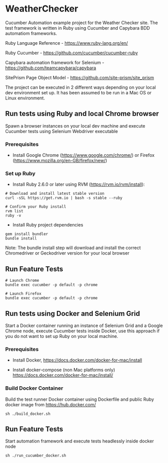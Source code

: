 # WeatherChecker
Cucumber Automation example project for the Weather Checker site. The test framework is written in Ruby using Cucumber
and Capybara BDD automatiom frameworks.

Ruby Language Reference - https://www.ruby-lang.org/en/

Ruby Cucumber - https://github.com/cucumber/cucumber-ruby

Capybara automation framework for Selenium - https://github.com/teamcapybara/capybara

SitePrism Page Object Model - https://github.com/site-prism/site_prism

The project can be executed in 2 different ways depending on your local dev environment set up. It has been assumed
to be run in a Mac OS or Linux environment.

## Run tests using Ruby and local Chrome browser

Spawn a browser instances on your local dev machine and execute Cucumber tests using Selenium Webdriver executable

### Prerequisites

- Install Google Chrome (https://www.google.com/chrome/) or Firefox (https://www.mozilla.org/en-GB/firefox/new/)

### Set up Ruby

- Install Ruby 2.6.0 or later using RVM (https://rvm.io/rvm/install):

```
# Download and install latest stable version
curl -sSL https://get.rvm.io | bash -s stable --ruby

# Confirm your Ruby install
rvm list
ruby -v
```

- Install Ruby project dependencies

```
gem install bundler
bundle install
```

Note: The bundle install step will download and install the correct Chromedriver or Geckodriver version for your local browser

## Run Feature Tests
```
# Launch Chrome
bundle exec cucumber -p default -p chrome

# Launch Firefox
bundle exec cucumber -p default -p chrome
```

## Run tests using Docker and Selenium Grid

Start a Docker container running an instance of Selenium Grid and a Google Chrome node, execute Cucumber tests inside Docker,
use this approach if you do not want to set up Ruby on your local machine.

### Prerequisites

- Install Docker, https://docs.docker.com/docker-for-mac/install

- Install docker-compose (non Mac platforms only) https://docs.docker.com/docker-for-mac/install/

### Build Docker Container

Build the test runner Docker container using Dockerfile and public Ruby docker image from https://hub.docker.com/

```
sh ./build_docker.sh
```

## Run Feature Tests

Start automation framework and execute tests headlessly inside docker node


```
sh ./run_cucumber_docker.sh
```
